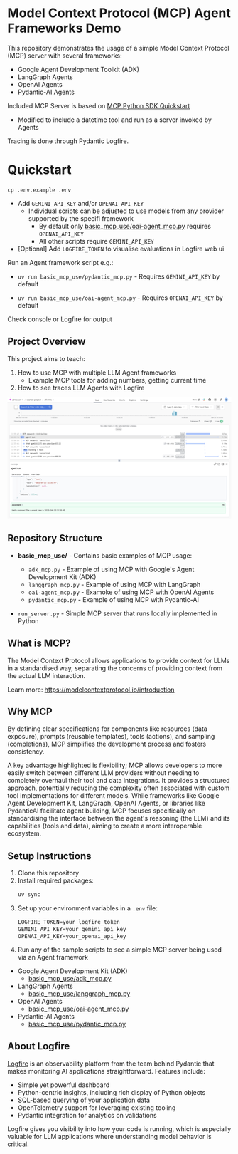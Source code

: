 # Model Context Protocol (MCP) Agent Frameworks Demo

This repository demonstrates the usage of a simple Model Context Protocol (MCP) server with several frameworks:
- Google Agent Development Toolkit (ADK)
- LangGraph Agents
- OpenAI Agents
- Pydantic-AI Agents

Included MCP Server is based on [MCP Python SDK Quickstart](https://github.com/modelcontextprotocol/python-sdk/blob/b4c7db6a50a5c88bae1db5c1f7fba44d16eebc6e/README.md?plain=1#L104)
- Modified to include a datetime tool and run as a server invoked by Agents

Tracing is done through Pydantic Logfire.

# Quickstart

`cp .env.example .env`
- Add `GEMINI_API_KEY` and/or `OPENAI_API_KEY`
  - Individual scripts can be adjusted to use models from any provider supported by the specifi framework
    - By default only [basic_mcp_use/oai-agent_mcp.py](basic_mcp_use/oai-agent_mcp.py) requires `OPENAI_API_KEY`
    - All other scripts require `GEMINI_API_KEY`
- [Optional] Add `LOGFIRE_TOKEN` to visualise evaluations in Logfire web ui

Run an Agent framework script e.g.:
- `uv run basic_mcp_use/pydantic_mcp.py` - Requires `GEMINI_API_KEY` by default

- `uv run basic_mcp_use/oai-agent_mcp.py` - Requires `OPENAI_API_KEY` by default

Check console or Logfire for output

## Project Overview

This project aims to teach:
1. How to use MCP with multiple LLM Agent frameworks
    - Example MCP tools for adding numbers, getting current time
2. How to see traces LLM Agents with Logfire

![Logfire UI](docs/images/logfire_ui.png)


## Repository Structure

- **basic_mcp_use/** - Contains basic examples of MCP usage:
  - `adk_mcp.py` - Example of using MCP with Google's Agent Development Kit (ADK)
  - `langgraph_mcp.py` - Example of using MCP with LangGraph
  - `oai-agent_mcp.py` - Examoke of using MCP with OpenAI Agents
  - `pydantic_mcp.py` - Example of using MCP with Pydantic-AI

- `run_server.py` - Simple MCP server that runs locally implemented in Python


## What is MCP?

The Model Context Protocol allows applications to provide context for LLMs in a standardised way, separating the concerns of providing context from the actual LLM interaction.

Learn more: https://modelcontextprotocol.io/introduction

## Why MCP

By defining clear specifications for components like resources (data exposure), prompts (reusable templates), tools (actions), and sampling (completions), MCP simplifies the development process and fosters consistency.

A key advantage highlighted is flexibility; MCP allows developers to more easily switch between different LLM providers without needing to completely overhaul their tool and data integrations. It provides a structured approach, potentially reducing the complexity often associated with custom tool implementations for different models. While frameworks like Google Agent Development Kit, LangGraph, OpenAI Agents, or libraries like PydanticAI facilitate agent building, MCP focuses specifically on standardising the interface between the agent's reasoning (the LLM) and its capabilities (tools and data), aiming to create a more interoperable ecosystem.

## Setup Instructions

1. Clone this repository
2. Install required packages:
   ```bash
   uv sync
   ```
3. Set up your environment variables in a `.env` file:
   ```
   LOGFIRE_TOKEN=your_logfire_token
   GEMINI_API_KEY=your_gemini_api_key
   OPENAI_API_KEY=your_openai_api_key
   ```
4. Run any of the sample scripts to see a simple MCP server being used via an Agent framework
- Google Agent Development Kit (ADK)
  - [basic_mcp_use/adk_mcp.py](basic_mcp_use/adk_mcp.py)
- LangGraph Agents
  - [basic_mcp_use/langgraph_mcp.py](basic_mcp_use/langgraph_mcp.py)
- OpenAI Agents
  - [basic_mcp_use/oai-agent_mcp.py](basic_mcp_use/oai-agent_mcp.py)
- Pydantic-AI Agents
  - [basic_mcp_use/pydantic_mcp.py](basic_mcp_use/pydantic_mcp.py)

## About Logfire

[Logfire](https://github.com/pydantic/logfire) is an observability platform from the team behind Pydantic that makes monitoring AI applications straightforward. Features include:

- Simple yet powerful dashboard
- Python-centric insights, including rich display of Python objects
- SQL-based querying of your application data
- OpenTelemetry support for leveraging existing tooling
- Pydantic integration for analytics on validations

Logfire gives you visibility into how your code is running, which is especially valuable for LLM applications where understanding model behavior is critical.